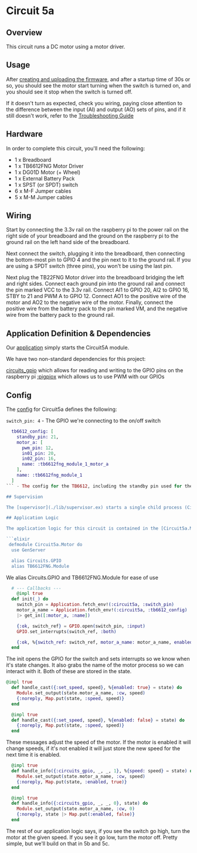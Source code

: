 # Circuit 5a

## Overview

This circuit runs a DC motor using a motor driver.

## Usage

After [creating and uploading the firmware](../../FIRMWARE.md), and after a startup time of 30s or so, you should see the motor start turning when the switch is turned on, and you should see it stop when the switch is turned off.

If it doesn't turn as expected, check you wiring, paying close attention to the difference between the input (AI) and output (AO) sets of pins, and if it still doesn't work, refer to the [Troubleshooting Guide](../../TROUBLESHOOTING.md)

## Hardware

In order to complete this circuit, you'll need the following:

- 1 x Breadboard
- 1 x TB6612FNG Motor Driver
- 1 x DG01D Motor (+ Wheel)
- 1 x External Battery Pack
- 1 x SPST (or SPDT) switch
- 6 x M-F Jumper cables
- 5 x M-M Jumper cables

## Wiring

Start by connecting the 3.3v rail on the raspberry pi to the power rail on the right side of your breadboard and the ground on the raspberry pi to the ground rail on the left hand side of the breadboard.

Next connect the switch, plugging it into the breadboard, then connecting the bottom-most pin to GPIO 4 and the pin next to it to the ground rail.  If you are using a SPDT switch (three pins), you won't be using the last pin.

Next plug the TB22FNG Motor driver into the breadboard bridging the left and right sides.  Connect each ground pin into the ground rail and connect the pin marked VCC to the 3.3v rail.  Connect AI1 to GPIO 20, AI2 to GPIO 16, STBY to 21 and PWM A to GPIO 12.  Connect AO1 to the positive wire of the motor and AO2 to the negative wire of the motor.  Finally, connect the positive wire from the battery pack to the pin marked VM, and the negative wire from the battery pack to the ground rail.


## Application Definition & Dependencies

Our [application](./mix.exs) simply starts the Circuit5A module.

We have two non-standard dependencies for this project:

[circuits_gpio](https://hexdocs.pm/circuits_gpio/Circuits.GPIO.html) which allows for reading and writing to the GPIO pins on the raspberry pi
[:pigpiox](https://hexdocs.pm/pigpiox/Pigpiox.html) which allows us to use PWM with our GPIOs

## Config

The [config](./config/config.exs) for Circuit5a defines the following:

`switch_pin: 4` - The GPIO we're connecting to the on/off switch

```elixir
  tb6612_config: [
    standby_pin: 21,
    motor_a: [
      pwm_pin: 12,
      in01_pin: 20,
      in02_pin: 16,
      name: :tb6612fng_module_1_motor_a
    ],
    name: :tb6612fng_module_1
  ]
``` - The config for the TB6612, including the standby pin used for the module, and the pins for the one motor we're using for this example.

## Supervision

The [supervisor](./lib/supervisor.ex) starts a single child process (Circuit5a.Motor), and it specifies a `:one_for_one` strategy, which means if the child process dies, the supervisor will start a new one. 

## Application Logic

The application logic for this circuit is contained in the [Circuit5a.Motor module](./lib/motor.ex).

```elixir
 defmodule Circuit5a.Motor do
  use GenServer

  alias Circuits.GPIO
  alias TB6612FNG.Module
```
We alias Circuits.GPIO and TB6612FNG.Module for ease of use

```elixir
  # --- Callbacks ---
    @impl true
  def init(_) do
    switch_pin = Application.fetch_env!(:circuit5a, :switch_pin)
    motor_a_name = Application.fetch_env!(:circuit5a, :tb6612_config)
    |> get_in([:motor_a, :name])

    {:ok, switch_ref} = GPIO.open(switch_pin, :input)
    GPIO.set_interrupts(switch_ref, :both)

    {:ok, %{switch_ref: switch_ref, motor_a_name: motor_a_name, enabled: false, speed: @default_speed}}
  end
  ```

  The init opens the GPIO for the switch and sets interrupts so we know when it's state changes.  It also grabs the name of the motor process so we can interact with it.  Both of these are stored in the state.

```elixir
@impl true
  def handle_cast({:set_speed, speed}, %{enabled: true} = state) do
    Module.set_output(state.motor_a_name, :cw, speed)
    {:noreply, Map.put(state, :speed, speed)}
  end

  @impl true
  def handle_cast({:set_speed, speed}, %{enabled: false} = state) do
    {:noreply, Map.put(state, :speed, speed)}
  end
```

These messages adjust the speed of the motor.  If the motor is enabled it will change speeds, if it's not enabled it will just store the new speed for the next time it is enabled.


```elixir
  @impl true
  def handle_info({:circuits_gpio, _, _, 1}, %{speed: speed} = state) do
    Module.set_output(state.motor_a_name, :cw, speed)
    {:noreply, Map.put(state, :enabled, true)}
  end

  @impl true
  def handle_info({:circuits_gpio, _, _, 0}, state) do
    Module.set_output(state.motor_a_name, :cw, 0)
    {:noreply, state |> Map.put(:enabled, false)}
  end
```

The rest of our application logic says, if you see the switch go high, turn the motor at the given speed.  If you see it go low, turn the motor off.  Pretty simple, but we'll build on that in 5b and 5c.
